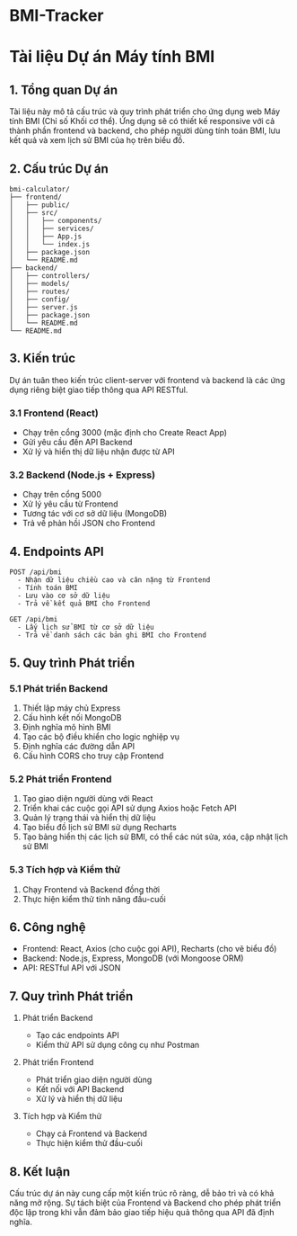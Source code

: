 # BMI-Tracker

# Tài liệu Dự án Máy tính BMI

## 1. Tổng quan Dự án

Tài liệu này mô tả cấu trúc và quy trình phát triển cho ứng dụng web Máy tính BMI (Chỉ số Khối cơ thể). Ứng dụng sẽ có thiết kế responsive với cả thành phần frontend và backend, cho phép người dùng tính toán BMI, lưu kết quả và xem lịch sử BMI của họ trên biểu đồ.

## 2. Cấu trúc Dự án

```
bmi-calculator/
├── frontend/
│   ├── public/
│   ├── src/
│   │   ├── components/
│   │   ├── services/
│   │   ├── App.js
│   │   └── index.js
│   ├── package.json
│   └── README.md
├── backend/
│   ├── controllers/
│   ├── models/
│   ├── routes/
│   ├── config/
│   ├── server.js
│   ├── package.json
│   └── README.md
└── README.md
```

## 3. Kiến trúc

Dự án tuân theo kiến trúc client-server với frontend và backend là các ứng dụng riêng biệt giao tiếp thông qua API RESTful.

### 3.1 Frontend (React)

- Chạy trên cổng 3000 (mặc định cho Create React App)
- Gửi yêu cầu đến API Backend
- Xử lý và hiển thị dữ liệu nhận được từ API

### 3.2 Backend (Node.js + Express)

- Chạy trên cổng 5000
- Xử lý yêu cầu từ Frontend
- Tương tác với cơ sở dữ liệu (MongoDB)
- Trả về phản hồi JSON cho Frontend

## 4. Endpoints API

```
POST /api/bmi
  - Nhận dữ liệu chiều cao và cân nặng từ Frontend
  - Tính toán BMI
  - Lưu vào cơ sở dữ liệu
  - Trả về kết quả BMI cho Frontend

GET /api/bmi
  - Lấy lịch sử BMI từ cơ sở dữ liệu
  - Trả về danh sách các bản ghi BMI cho Frontend
```

## 5. Quy trình Phát triển

### 5.1 Phát triển Backend

1. Thiết lập máy chủ Express
2. Cấu hình kết nối MongoDB
3. Định nghĩa mô hình BMI
4. Tạo các bộ điều khiển cho logic nghiệp vụ
5. Định nghĩa các đường dẫn API
6. Cấu hình CORS cho truy cập Frontend

### 5.2 Phát triển Frontend

1. Tạo giao diện người dùng với React
2. Triển khai các cuộc gọi API sử dụng Axios hoặc Fetch API
3. Quản lý trạng thái và hiển thị dữ liệu
4. Tạo biểu đồ lịch sử BMI sử dụng Recharts
5. Tạo bảng hiển thị các lịch sử BMI, có thể các nút sửa, xóa, cập nhật lịch sử BMI

### 5.3 Tích hợp và Kiểm thử

1. Chạy Frontend và Backend đồng thời
2. Thực hiện kiểm thử tính năng đầu-cuối

## 6. Công nghệ

- Frontend: React, Axios (cho cuộc gọi API), Recharts (cho vẽ biểu đồ)
- Backend: Node.js, Express, MongoDB (với Mongoose ORM)
- API: RESTful API với JSON

## 7. Quy trình Phát triển

1. Phát triển Backend

   - Tạo các endpoints API
   - Kiểm thử API sử dụng công cụ như Postman

2. Phát triển Frontend

   - Phát triển giao diện người dùng
   - Kết nối với API Backend
   - Xử lý và hiển thị dữ liệu

3. Tích hợp và Kiểm thử
   - Chạy cả Frontend và Backend
   - Thực hiện kiểm thử đầu-cuối

## 8. Kết luận

Cấu trúc dự án này cung cấp một kiến trúc rõ ràng, dễ bảo trì và có khả năng mở rộng. Sự tách biệt của Frontend và Backend cho phép phát triển độc lập trong khi vẫn đảm bảo giao tiếp hiệu quả thông qua API đã định nghĩa.

